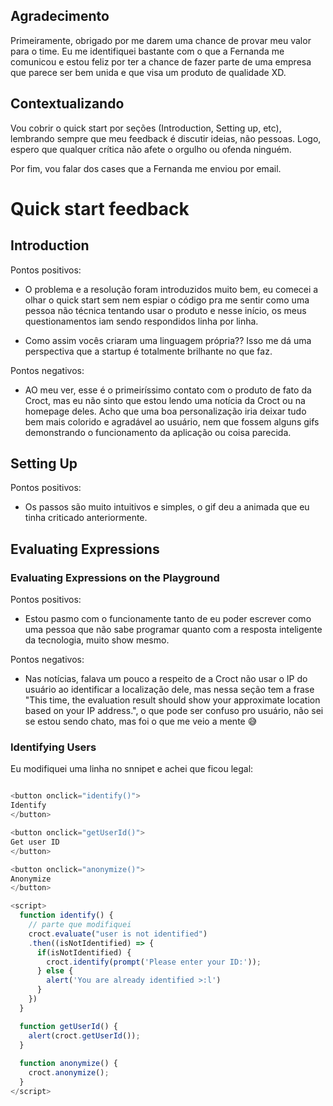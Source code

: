 
## Agradecimento

Primeiramente, obrigado por me darem uma chance de provar meu valor para o time. Eu me identifiquei bastante com o que a Fernanda me comunicou e estou feliz por ter a chance de fazer parte de uma empresa que parece ser bem unida e que visa um produto de qualidade XD.

## Contextualizando

Vou cobrir o quick start por seções (Introduction, Setting up, etc), lembrando sempre que meu feedback é discutir ideias, não pessoas. Logo, espero que qualquer crítica não afete o orgulho ou ofenda ninguém.

Por fim, vou falar dos cases que a Fernanda me enviou por email.

# Quick start feedback

## Introduction

Pontos positivos:

- O problema e a resolução foram introduzidos muito bem, eu comecei a olhar o quick start sem nem espiar o código pra me sentir como uma pessoa não técnica tentando usar o produto e nesse início, os meus questionamentos iam sendo respondidos linha por linha.

- Como assim vocês criaram uma linguagem própria?? Isso me dá uma perspectiva que a startup é totalmente brilhante no que faz.

Pontos negativos:

- AO meu ver, esse é o primeiríssimo contato com o produto de fato da Croct, mas eu não sinto que estou lendo uma notícia da Croct ou na homepage deles. Acho que uma boa personalização iria deixar tudo bem mais colorido e agradável ao usuário, nem que fossem alguns gifs demonstrando o funcionamento da aplicação ou coisa parecida.

## Setting Up

Pontos positivos:

- Os passos são muito intuitivos e simples, o gif deu a animada que eu tinha criticado anteriormente.

## Evaluating Expressions

### Evaluating Expressions on the Playground

Pontos positivos:

- Estou pasmo com o funcionamente tanto de eu poder escrever como uma pessoa que não sabe programar quanto com a resposta inteligente da tecnologia, muito show mesmo.

Pontos negativos:

- Nas notícias, falava um pouco a respeito de a Croct não usar o IP do usuário ao identificar a localização dele, mas nessa seção tem a frase "This time, the evaluation result should show your approximate location based on your IP address.", o que pode ser confuso pro usuário, não sei se estou sendo chato, mas foi o que me veio a mente 😅

### Identifying Users

Eu modifiquei uma linha no snnipet e achei que ficou legal:

```js

<button onclick="identify()">
Identify
</button>

<button onclick="getUserId()">
Get user ID
</button>

<button onclick="anonymize()">
Anonymize
</button>

<script>  
  function identify() {
    // parte que modifiquei
    croct.evaluate("user is not identified")
    .then((isNotIdentified) => {
      if(isNotIdentified) {
        croct.identify(prompt('Please enter your ID:'));
      } else {
        alert('You are already identified >:l')
      }
    })
  }

  function getUserId() {
    alert(croct.getUserId());
  }
  
  function anonymize() {
    croct.anonymize();
  }
</script> 


```
